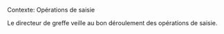 Contexte: Opérations de saisie

Le directeur de greffe veille au bon déroulement des opérations de saisie.